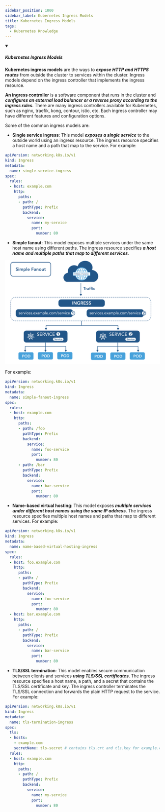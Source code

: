```yaml
---
sidebar_position: 1000
sidebar_label: Kubernetes Ingress Models
title: Kubernetes Ingress Models
tags:
  - Kubernetes Knowledge
---
```


<!-- https://brandfolder.com/workbench/extract-text-from-image -->
<!-- ![for root](/img/interviews/angular/forroot.png) -->

<details open>
<summary><h5>Kubernetes Ingress Models</h5></summary>

**Kubernetes ingress models** are the ways to ***expose HTTP and HTTPS routes*** from outside the cluster to services within the cluster. Ingress models depend on the ingress controller that implements the ingress resource.

**An ingress controller** is a software component that runs in the cluster and ***configures an external load balancer or a reverse proxy according to the ingress rules***. There are many ingress controllers available for Kubernetes, such as nginx, traefik, kong, contour, istio, etc. Each ingress controller may have different features and configuration options.

Some of the common ingress models are:

- **Single service ingress**: This model ***exposes a single service*** to the outside world using an ingress resource. The ingress resource specifies a host name and a path that map to the service. For example:

```yaml
apiVersion: networking.k8s.io/v1
kind: Ingress
metadata:
  name: single-service-ingress
spec:
  rules:
  - host: example.com
    http:
      paths:
      - path: /
        pathType: Prefix
        backend:
          service:
            name: my-service
            port:
              number: 80
```

- **Simple fanout**: This model exposes multiple services under the same host name using different paths. The ingress resource specifies ***a host name and multiple paths that map to different services***. 

![Simple fanout](/img/interviews/kubernetes/simple-fanout.png)

For example:

```yaml
apiVersion: networking.k8s.io/v1
kind: Ingress
metadata:
  name: simple-fanout-ingress
spec:
  rules:
  - host: example.com
    http:
      paths:
      - path: /foo
        pathType: Prefix
        backend:
          service:
            name: foo-service
            port:
              number: 80
      - path: /bar
        pathType: Prefix
        backend:
          service:
            name: bar-service
            port:
              number: 80
```

- **Name-based virtual hosting**: This model exposes ***multiple services under different host names using the same IP address***. The ingress resource specifies multiple host names and paths that map to different services. For example:

```yaml
apiVersion: networking.k8s.io/v1
kind: Ingress
metadata:
  name: name-based-virtual-hosting-ingress
spec:
  rules:
  - host: foo.example.com
    http:
      paths:
      - path: /
        pathType: Prefix
        backend:
          service:
            name: foo-service
            port:
              number: 80
  - host: bar.example.com
    http:
      paths:
      - path: /
        pathType: Prefix
        backend:
          service:
            name: bar-service
            port:
              number: 80
```

- **TLS/SSL termination**: This model enables secure communication between clients and services ***using TLS/SSL certificates***. The ingress resource specifies a host name, a path, and a secret that contains the TLS/SSL certificate and key. The ingress controller terminates the TLS/SSL connection and forwards the plain HTTP request to the service. For example:

```yaml
apiVersion: networking.k8s.io/v1
kind: Ingress
metadata:
  name: tls-termination-ingress
spec:
  tls:
  - hosts:
    - example.com
    secretName: tls-secret # contains tls.crt and tls.key for example.com domain 
  rules:
  - host: example.com 
    http:
      paths:
      - path: /
        pathType: Prefix 
        backend:
          service:
            name: my-service 
            port:
              number: 80 
```

</details>
